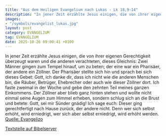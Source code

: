 ```yaml
---
title: "Aus dem Heiligen Evangelium nach Lukas - Lk 18,9-14"
description: "In jener Zeit erzählte Jesus einigen, die von ihrer eigenen Gerechtigkeit überzeugt waren und die anderen verachteten, dieses Gleichnis: Zwei Männer gingen zum Tempel hinauf, um zu beten; der eine war ein Pharisäer, der andere ein Zöllner. Der Pharisäer stellte sich hin und sprac...."
images:
- "/symbols/evangelist_lukas.jpg"
layout: post
category: EVANGELIUM
tag: EVANGELIUM
date: 2025-10-26 09:00:41 +0100
---
```

In jener Zeit erzählte Jesus einigen, die von ihrer eigenen Gerechtigkeit überzeugt waren und die anderen verachteten, dieses Gleichnis:
Zwei Männer gingen zum Tempel hinauf, um zu beten; der eine war ein Pharisäer, der andere ein Zöllner.
Der Pharisäer stellte sich hin und sprach bei sich dieses Gebet: Gott, ich danke dir, dass ich nicht wie die anderen Menschen bin, die Räuber, Betrüger, Ehebrecher oder auch wie dieser Zöllner dort.<!--more-->
Ich faste zweimal in der Woche und gebe den zehnten Teil meines ganzen Einkommens.
Der Zöllner aber blieb ganz hinten stehen und wollte nicht einmal seine Augen zum Himmel erheben, sondern schlug sich an die Brust und betete: Gott, sei mir Sünder gnädig!
Ich sage euch: Dieser ging gerechtfertigt nach Hause zurück, der andere nicht. Denn wer sich selbst erhöht, wird erniedrigt, wer sich aber selbst erniedrigt, wird erhöht werden.<br>
[Quelle: Evangelizo](https://evangeliumtagfuertag.org/DE/gospel)

[Textstelle auf Bibelserver](https://www.bibleserver.com/EU/Lukas18,9-14)
